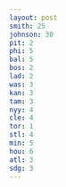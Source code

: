 ```yaml
---
layout: post
smith: 25
johnson: 30
pit: 2
phi: 5
bal: 5
bos: 2
lad: 2
was: 3
kan: 3
tam: 3
nyy: 4
cle: 4
tor: 1
stl: 4
min: 5
hou: 6
atl: 3
sdg: 3
---
```

